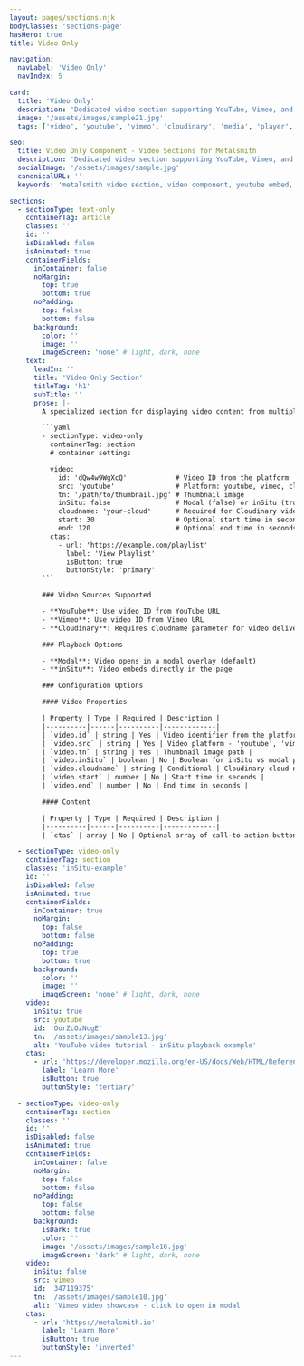 ```yaml
---
layout: pages/sections.njk
bodyClasses: 'sections-page'
hasHero: true
title: Video Only

navigation:
  navLabel: 'Video Only'
  navIndex: 5

card:
  title: 'Video Only'
  description: 'Dedicated video section supporting YouTube, Vimeo, and Cloudinary with modal and inSitu playback options.'
  image: '/assets/images/sample21.jpg'
  tags: ['video', 'youtube', 'vimeo', 'cloudinary', 'media', 'player', 'modal']

seo:
  title: Video Only Component - Video Sections for Metalsmith
  description: 'Dedicated video section supporting YouTube, Vimeo, and Cloudinary with modal and inSitu playback options. Perfect for video content, tutorials, and media-rich Metalsmith static sites.'
  socialImage: '/assets/images/sample.jpg'
  canonicalURL: ''
  keywords: 'metalsmith video section, video component, youtube embed, vimeo player, video-only layout, media section, video content'

sections:
  - sectionType: text-only
    containerTag: article
    classes: ''
    id: ''
    isDisabled: false
    isAnimated: true
    containerFields:
      inContainer: false
      noMargin:
        top: true
        bottom: true
      noPadding:
        top: false
        bottom: false
      background:
        color: ''
        image: ''
        imageScreen: 'none' # light, dark, none
    text:
      leadIn: ''
      title: 'Video Only Section'
      titleTag: 'h1'
      subTitle: ''
      prose: |-
        A specialized section for displaying video content from multiple sources including YouTube, Vimeo, and Cloudinary. Supports both modal and inSitu video playback options.

        ```yaml
        - sectionType: video-only
          containerTag: section
          # container settings

          video:
            id: 'dQw4w9WgXcQ'            # Video ID from the platform
            src: 'youtube'               # Platform: youtube, vimeo, cloudinary
            tn: '/path/to/thumbnail.jpg' # Thumbnail image
            inSitu: false                # Modal (false) or inSitu (true) playback
            cloudname: 'your-cloud'      # Required for Cloudinary videos
            start: 30                    # Optional start time in seconds
            end: 120                     # Optional end time in seconds
          ctas:
            - url: 'https://example.com/playlist'
              label: 'View Playlist'
              isButton: true
              buttonStyle: 'primary'
        ```

        ### Video Sources Supported

        - **YouTube**: Use video ID from YouTube URL
        - **Vimeo**: Use video ID from Vimeo URL  
        - **Cloudinary**: Requires cloudname parameter for video delivery

        ### Playback Options

        - **Modal**: Video opens in a modal overlay (default)
        - **inSitu**: Video embeds directly in the page

        ### Configuration Options

        #### Video Properties

        | Property | Type | Required | Description |
        |----------|------|----------|-------------|
        | `video.id` | string | Yes | Video identifier from the platform |
        | `video.src` | string | Yes | Video platform - 'youtube', 'vimeo', or 'cloudinary' |
        | `video.tn` | string | Yes | Thumbnail image path |
        | `video.inSitu` | boolean | No | Boolean for inSitu vs modal playback |
        | `video.cloudname` | string | Conditional | Cloudinary cloud name (required for Cloudinary) |
        | `video.start` | number | No | Start time in seconds |
        | `video.end` | number | No | End time in seconds |

        #### Content

        | Property | Type | Required | Description |
        |----------|------|----------|-------------|
        | `ctas` | array | No | Optional array of call-to-action buttons |

  - sectionType: video-only
    containerTag: section
    classes: 'inSitu-example'
    id: ''
    isDisabled: false
    isAnimated: true
    containerFields:
      inContainer: true
      noMargin:
        top: false
        bottom: false
      noPadding:
        top: true
        bottom: true
      background:
        color: ''
        image: ''
        imageScreen: 'none' # light, dark, none
    video:
      inSitu: true
      src: youtube
      id: 'OorZcOzNcgE'
      tn: '/assets/images/sample13.jpg'
      alt: 'YouTube video tutorial - inSitu playback example'
    ctas:
      - url: 'https://developer.mozilla.org/en-US/docs/Web/HTML/Reference/Elements/video'
        label: 'Learn More'
        isButton: true
        buttonStyle: 'tertiary'

  - sectionType: video-only
    containerTag: section
    classes: ''
    id: ''
    isDisabled: false
    isAnimated: true
    containerFields:
      inContainer: false
      noMargin:
        top: false
        bottom: false
      noPadding:
        top: false
        bottom: false
      background:
        isDark: true
        color: ''
        image: '/assets/images/sample10.jpg'
        imageScreen: 'dark' # light, dark, none
    video:
      inSitu: false
      src: vimeo
      id: '347119375'
      tn: '/assets/images/sample10.jpg'
      alt: 'Vimeo video showcase - click to open in modal'
    ctas:
      - url: 'https://metalsmith.io'
        label: 'Learn More'
        isButton: true
        buttonStyle: 'inverted'
---
```

